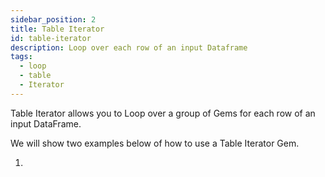 ```yaml
---
sidebar_position: 2
title: Table Iterator
id: table-iterator
description: Loop over each row of an input Dataframe
tags:
  - loop
  - table
  - Iterator
---
```


Table Iterator allows you to Loop over a group of Gems for each row of an input DataFrame.

We will show two examples below of how to use a Table Iterator Gem.

1.
